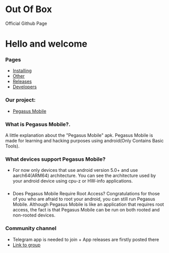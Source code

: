 # Out Of Box
Official Github Page


# Hello and welcome

### Pages
* [Installing](pegasus.html)
* [Other](#)
* [Releases](#)
* [Developers](#)

### Our project:
* [Pegasus Mobile](#)

### What is Pegasus Mobile?.
A little explanation about the "Pegasus Mobile" apk.
Pegasus Mobile is made for learning and hacking purposes using android(Only Contains Basic Tools).

### What devices support Pegasus Mobile?
* For now only devices that use android version 5.0+ and use aarch64(ARM64) architecture. You can see the architecture used by your android device using cpu-z or HW-info applications.

###
* Does Pegasus Mobile Require Root Access?
Congratulations for those of you who are afraid to root your android, you can still run Pegasus Mobile.
Although Pegasus Mobile is like an application that requires root access, the fact is that Pegasus Mobile can be run on both rooted and non-rooted devices.

### Community channel
* Telegram app is needed to join + App releases are firstly posted there
* [Link to group](@)

